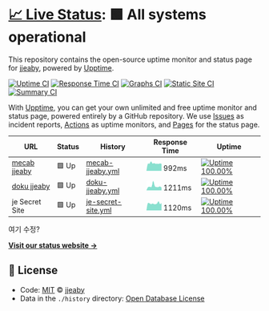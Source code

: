 # [📈 Live Status](https://jjeaby.github.io/mew/): <!--live status--> **🟩 All systems operational**

This repository contains the open-source uptime monitor and status page for [jjeaby](https://jjeaby.github.io/mew/), powered by [Upptime](https://github.com/upptime/upptime).

[![Uptime CI](https://github.com/koj-co/upptime/workflows/Uptime%20CI/badge.svg)](https://github.com/koj-co/upptime/actions?query=workflow%3A%22Uptime+CI%22)
[![Response Time CI](https://github.com/koj-co/upptime/workflows/Response%20Time%20CI/badge.svg)](https://github.com/koj-co/upptime/actions?query=workflow%3A%22Response+Time+CI%22)
[![Graphs CI](https://github.com/koj-co/upptime/workflows/Graphs%20CI/badge.svg)](https://github.com/koj-co/upptime/actions?query=workflow%3A%22Graphs+CI%22)
[![Static Site CI](https://github.com/koj-co/upptime/workflows/Static%20Site%20CI/badge.svg)](https://github.com/koj-co/upptime/actions?query=workflow%3A%22Static+Site+CI%22)
[![Summary CI](https://github.com/koj-co/upptime/workflows/Summary%20CI/badge.svg)](https://github.com/koj-co/upptime/actions?query=workflow%3A%22Summary+CI%22)

With [Upptime](https://upptime.js.org), you can get your own unlimited and free uptime monitor and status page, powered entirely by a GitHub repository. We use [Issues](https://github.com/jjeaby/mew/issues) as incident reports, [Actions](https://github.com/jjeaby/mew/actions) as uptime monitors, and [Pages](https://jjeaby.github.io/mew/) for the status page.

<!--start: status pages-->
<!-- This summary is generated by Upptime (https://github.com/upptime/upptime) -->
<!-- Do not edit this manually, your changes will be overwritten -->

| URL                                     | Status | History                                                                                       | Response Time                                                                        | Uptime                                                                                                                                                                                                             |
| --------------------------------------- | ------ | --------------------------------------------------------------------------------------------- | ------------------------------------------------------------------------------------ | ------------------------------------------------------------------------------------------------------------------------------------------------------------------------------------------------------------------ |
| [mecab jjeaby](https://mecab.jjeaby.ml) | 🟩 Up  | [mecab-jjeaby.yml](https://github.com/jjeaby/mew/commits/master/history/mecab-jjeaby.yml)     | <img alt="Response time graph" src="./graphs/mecab-jjeaby.png" height="20"> 992ms    | [![Uptime 100.00%](https://img.shields.io/endpoint?url=https%3A%2F%2Fraw.githubusercontent.com%2Fjjeaby%2Fmew%2Fmaster%2Fapi%2Fmecab-jjeaby%2Fuptime.json)](https://jjeaby.github.io/mew/history/mecab-jjeaby)     |
| [doku jjeaby](https://www.jjeaby.ml)    | 🟩 Up  | [doku-jjeaby.yml](https://github.com/jjeaby/mew/commits/master/history/doku-jjeaby.yml)       | <img alt="Response time graph" src="./graphs/doku-jjeaby.png" height="20"> 1211ms    | [![Uptime 100.00%](https://img.shields.io/endpoint?url=https%3A%2F%2Fraw.githubusercontent.com%2Fjjeaby%2Fmew%2Fmaster%2Fapi%2Fdoku-jjeaby%2Fuptime.json)](https://jjeaby.github.io/mew/history/doku-jjeaby)       |
| je Secret Site                          | 🟩 Up  | [je-secret-site.yml](https://github.com/jjeaby/mew/commits/master/history/je-secret-site.yml) | <img alt="Response time graph" src="./graphs/je-secret-site.png" height="20"> 1120ms | [![Uptime 100.00%](https://img.shields.io/endpoint?url=https%3A%2F%2Fraw.githubusercontent.com%2Fjjeaby%2Fmew%2Fmaster%2Fapi%2Fje-secret-site%2Fuptime.json)](https://jjeaby.github.io/mew/history/je-secret-site) |

<!--end: status pages-->

여기 수정?

[**Visit our status website →**](https://jjeaby.github.io/mew/)

## 📄 License

- Code: [MIT](./LICENSE) © [jjeaby](https://jjeaby.github.io/mew/)
- Data in the `./history` directory: [Open Database License](https://opendatacommons.org/licenses/odbl/1-0/)
